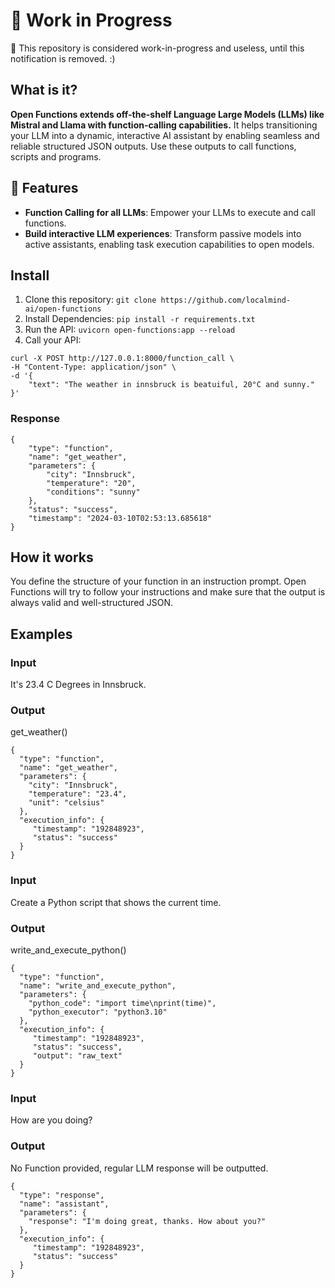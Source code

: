 # 🚧 Work in Progress
🚧 This repository is considered work-in-progress and useless, until this notification is removed. :)

## What is it?
**Open Functions extends off-the-shelf Language Large Models (LLMs) like Mistral and Llama with function-calling capabilities.** It helps transitioning your LLM into a dynamic, interactive AI assistant by enabling seamless and reliable structured JSON outputs. Use these outputs to call functions, scripts and programs.

## 🌟 Features
- **Function Calling for all LLMs**: Empower your LLMs to execute and call functions.
- **Build interactive LLM experiences**: Transform passive models into active assistants, enabling task execution capabilities to open models.

## Install
1. Clone this repository: `git clone https://github.com/localmind-ai/open-functions`
2. Install Dependencies: `pip install -r requirements.txt`
3. Run the API: `uvicorn open-functions:app --reload`
4. Call your API:
```
curl -X POST http://127.0.0.1:8000/function_call \
-H "Content-Type: application/json" \
-d '{
    "text": "The weather in innsbruck is beatuiful, 20°C and sunny."
}'
```
### Response
```
{
    "type": "function",
    "name": "get_weather",
    "parameters": {
        "city": "Innsbruck",
        "temperature": "20",
        "conditions": "sunny"
    },
    "status": "success",
    "timestamp": "2024-03-10T02:53:13.685618"
}
```
## How it works
You define the structure of your function in an instruction prompt. Open Functions will try to follow your instructions and make sure that the output is always valid and well-structured JSON. 
## Examples
### Input
It's 23.4 C Degrees in Innsbruck.
### Output
get_weather()
```
{
  "type": "function",
  "name": "get_weather",
  "parameters": {
    "city": "Innsbruck",
    "temperature": "23.4",
    "unit": "celsius"
  },
  "execution_info": {
     "timestamp": "192848923",
     "status": "success"
  }
}
```
### Input
Create a Python script that shows the current time.
### Output
write_and_execute_python()
```
{
  "type": "function",
  "name": "write_and_execute_python",
  "parameters": {
    "python_code": "import time\nprint(time)",
    "python_executor": "python3.10"
  },
  "execution_info": {
     "timestamp": "192848923",
     "status": "success",
     "output": "raw_text"
  }
}
```
### Input
How are you doing?
### Output
No Function provided, regular LLM response will be outputted.
```
{
  "type": "response",
  "name": "assistant",
  "parameters": {
    "response": "I'm doing great, thanks. How about you?"
  },
  "execution_info": {
     "timestamp": "192848923",
     "status": "success"
  }
}
```
